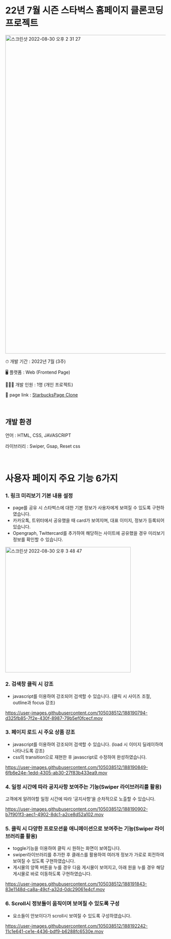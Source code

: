 #       22년 7월 시즌 스타벅스 홈페이지 클론코딩 프로젝트
<img width="1000" alt="스크린샷 2022-08-30 오후 2 31 27" src="https://user-images.githubusercontent.com/105038512/188191419-0f06a976-b382-44d5-b6f9-9aace19ca9b9.png">

<br/>

⏱ 개발 기간 : 2022년 7월 (3주)

🖥 플랫폼 : Web (Frontend Page)

👩🏻‍💻 개발 인원 : 1명 (개인 프로젝트)

🔗 page link : [StarbucksPage Clone](https://www.notion.so/StarbucksPage-clone-Project-6f3189d9385e419ab4c454452344a1cf)

<br/>

## 개발 환경

언어 : HTML, CSS, JAVASCRIPT

라이브러리 : Swiper, Gsap, Reset css

<br/>

# 사용자 페이지 주요 기능 6가지<br/>
### 1. **링크 미리보기 기본 내용 설정**<br/>

- page를 공유 시 스타벅스에 대한 기본 정보가 사용자에게 보여질 수 있도록 구현하였습니다.
- 카카오톡, 트위터에서 공유했을 때 card가 보여지며, 대표 이미지, 정보가 등록되어 있습니다.
- Opengraph, Twittercard를 추가하여 해당하는 사이트에 공유했을 경우 미리보기 정보를 확인할 수 있습니다. 
<img width="394" alt="스크린샷 2022-08-30 오후 3 48 47" src="https://user-images.githubusercontent.com/105038512/188191673-7a897e99-fff7-4c37-a069-046363028ee3.png">


### 2. **검색창 클릭 시 강조**<br/>

- javascript를 이용하여 강조되어 검색할 수 있습니다. (클릭 시 사이즈 조절, outline과 focus 강조)<br/>

https://user-images.githubusercontent.com/105038512/188190794-d325fb85-7f2e-430f-8987-79b5ef0fcecf.mov

### 3. **페이지 로드 시 주요 상품 강조**<br/>

- javascript를 이용하여 강조되어 검색할 수 있습니다. (load 시 이미지 딜레이하여 나타나도록 강조)
- css의 transition으로 재현한 후 javascript로 수정하여 완성하였습니다.


https://user-images.githubusercontent.com/105038512/188190849-6fb6e24e-1edd-4305-ab30-27f83b433ea9.mov

### 4. **일정 시간에 따라 공지사항 보여주는 기능(Swiper 라이브러리를 활용)**<br/>

고객에게 알려야할 일정 시간에 따라 ‘공지사항’을 순차적으로 노출할 수 있습니다.

https://user-images.githubusercontent.com/105038512/188190902-b7f901f3-aec1-4902-8dc1-a2ce8d52a102.mov

### 5. **클릭 시 다양한 프로모션을 애니메이션으로 보여주는 기능(Swiper 라이브러리를 활용)**<br/>

- toggle기능을 이용하여 클릭 시 원하는 화면이 보여집니다.
- swiper라이브러리를 추가한 후 클래스를 활용하여 여러개 정보가 가로로 회전하여 보여질 수 있도록 구현하였습니다.
- 게시물의 양쪽 버튼을 누를 경우 다음 게시물이 보여지고, 아래 원을 누를 경우 해당 게시물로 바로 이동하도록 구현하였습니다.


https://user-images.githubusercontent.com/105038512/188191843-83e1148d-ca8a-49cf-a32d-0dc29061e4cf.mov


### 6. **Scroll시 정보들이 움직이며 보여질 수 있도록 구성**<br/>

- 요소들이 안보이다가 scroll시 보여질 수 있도록 구성하였습니다.


https://user-images.githubusercontent.com/105038512/188192242-11c1e641-ce1e-4436-bdf9-b6288fc6530e.mov



